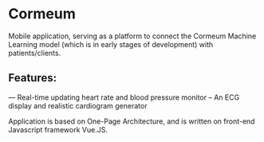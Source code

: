 # Cormeum
Mobile application, serving as a platform to connect the Cormeum Machine Learning model (which is in early stages of development) with patients/clients.
## Features:
— Real-time updating heart rate and blood pressure monitor
– An ECG display and realistic cardiogram generator

Application is based on One-Page Architecture, and is written on front-end Javascript framework Vue.JS.
